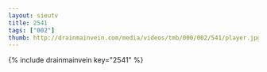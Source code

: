 ```yaml
--- 
layout: sieutv
title: 2541
tags: ["002"]
thumb: http://drainmainvein.com/media/videos/tmb/000/002/541/player.jpg
---
```

{% include drainmainvein key="2541" %} 
